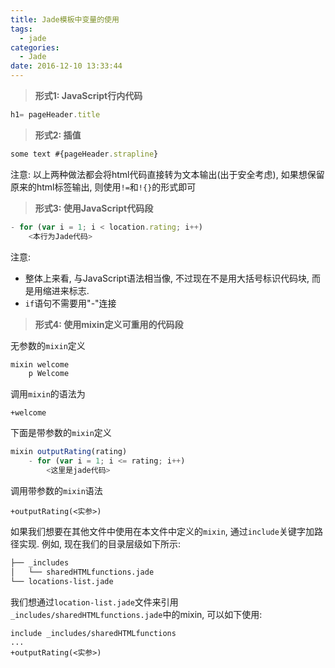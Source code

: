 ```yaml
---
title: Jade模板中变量的使用
tags:
  - jade
categories:
  - Jade
date: 2016-12-10 13:33:44
---
```


> **形式1: JavaScript行内代码**

```javaScript
h1= pageHeader.title
```

> **形式2: 插值**

```javascript
some text #{pageHeader.strapline}
```
注意: 以上两种做法都会将html代码直接转为文本输出(出于安全考虑), 如果想保留原来的html标签输出, 则使用`!=`和`!{}`的形式即可

> **形式3: 使用JavaScript代码段**

```javascript
- for (var i = 1; i < location.rating; i++)
    <本行为Jade代码>
```

注意:
- 整体上来看, 与JavaScript语法相当像, 不过现在不是用大括号标识代码块, 而是用缩进来标志.
- `if`语句不需要用"-"连接

> **形式4: 使用mixin定义可重用的代码段**

无参数的`mixin`定义

```javascript
mixin welcome
    p Welcome
```

调用`mixin`的语法为

```jade
+welcome
```

下面是带参数的`mixin`定义

```javascript
mixin outputRating(rating)
    - for (var i = 1; i <= rating; i++)
        <这里是jade代码>
```

调用带参数的`mixin`语法

```jade
+outputRating(<实参>)
```

如果我们想要在其他文件中使用在本文件中定义的`mixin`, 通过`include`关键字加路径实现. 例如, 现在我们的目录层级如下所示:

```bash
├── _includes
│   └── sharedHTMLfunctions.jade
└── locations-list.jade
```

我们想通过`location-list.jade`文件来引用`_includes/sharedHTMLfunctions.jade`中的mixin, 可以如下使用:

```jade
include _includes/sharedHTMLfunctions
...
+outputRating(<实参>)
```
